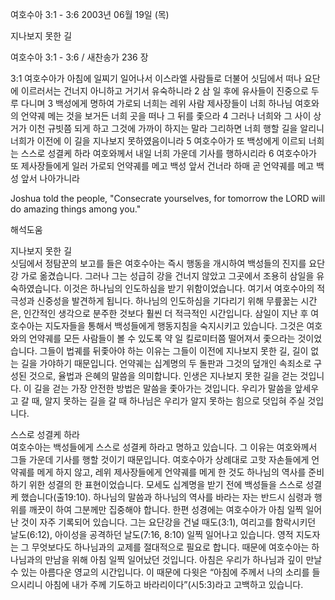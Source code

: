 여호수아 3:1 - 3:6 
2003년 06월 19일 (목)

지나보지 못한 길



여호수아 3:1 - 3:6 / 새찬송가 236 장


3:1 여호수아가 아침에 일찌기 일어나서 이스라엘 사람들로 더불어 싯딤에서 떠나 요단에 이르러서는 건너지 아니하고 거기서 유숙하니라
2 삼 일 후에 유사들이 진중으로 두루 다니며
3 백성에게 명하여 가로되 너희는 레위 사람 제사장들이 너희 하나님 여호와의 언약궤 메는 것을 보거든 너희 곳을 떠나 그 뒤를 좇으라
4 그러나 너희와 그 사이 상거가 이천 규빗쯤 되게 하고 그것에 가까이 하지는 말라 그리하면 너희 행할 길을 알리니 너희가 이전에 이 길을 지나보지 못하였음이니라
5 여호수아가 또 백성에게 이르되 너희는 스스로 성결케 하라 여호와께서 내일 너희 가운데 기사를 행하시리라
6 여호수아가 또 제사장들에게 일러 가로되 언약궤를 메고 백성 앞서 건너라 하매 곧 언약궤를 메고 백성 앞서 나아가니라

Joshua told the people, "Consecrate yourselves, for tomorrow the LORD will do amazing things among you."

해석도움





지나보지 못한 길  
싯딤에서 정탐꾼의 보고를 들은 여호수아는 즉시 행동을 개시하여 백성들의 진지를 요단강 가로 옮겼습니다. 그러나 그는 성급히 강을 건너지 않았고 그곳에서 조용히 삼일을 유숙하였습니다. 이것은 하나님의 인도하심을 받기 위함이었습니다. 여기서 여호수아의 적극성과 신중성을 발견하게 됩니다. 하나님의 인도하심을 기다리기 위해 무릎꿇는 시간은, 인간적인 생각으로 분주한 것보다 훨씬 더 적극적인 시간입니다. 삼일이 지난 후 여호수아는 지도자들을 통해서 백성들에게 행동지침을 숙지시키고 있습니다. 그것은 여호와의 언약궤를 모든 사람들이 볼 수 있도록 약 일 킬로미터쯤 떨어져서 좇으라는 것이었습니다. 그들이 법궤를 뒤좇아야 하는 이유는  그들이 이전에 지나보지 못한 길, 길이 없는 길을 가야하기 때문입니다. 언약궤는 십계명의 두 돌판과 그것의 덮개인 속죄소로 구성된 것으로, 율법과 은혜의 말씀을 의미합니다. 인생은 지나보지 못한 길을 걷는 것입니다. 이 길을 걷는 가장 안전한 방법은 말씀을 좇아가는 것입니다. 우리가 말씀을 앞세우고 갈 때, 알지 못하는 길을 갈 때 하나님은 우리가 알지 못하는 힘으로 덧입혀 주실 것입니다. 

스스로 성결케 하라  
여호수아는 백성들에게 스스로 성결케 하라고 명하고 있습니다. 그 이유는 여호와께서 그들 가운데 기사를 행할 것이기 때문입니다. 여호수아가 상례대로 고핫 자손들에게 언약궤를 메게 하지 않고, 레위 제사장들에게 언약궤를 메게 한 것도 하나님의 역사를 준비하기 위한 성결의 한 표현이었습니다. 모세도 십계명을 받기 전에 백성들을 스스로 성결케 했습니다(출19:10). 하나님의 말씀과 하나님의 역사를 바라는 자는 반드시 심령과 행위를 깨끗이 하여 그분께만 집중해야 합니다. 한편 성경에는 여호수아가 아침 일찍 일어난 것이 자주 기록되어 있습니다. 그는 요단강을 건널 때도(3:1), 여리고를 함락시키던 날도(6:12), 아이성을 공격하던 날도(7:16, 8:10) 일찍 일어나고 있습니다.  영적 지도자는 그 무엇보다도 하나님과의 교제를 절대적으로 필요로 합니다. 때문에 여호수아는 하나님과의 만남을 위해 아침 일찍 일어났던 것입니다. 아침은 우리가 하나님과 깊이 만날 수 있는 아름다운 영교의 시간입니다. 이 때문에 다윗은 “아침에 주께서 나의 소리를 들으시리니 아침에 내가 주께 기도하고 바라리이다”(시5:3)라고 고백하고 있습니다.